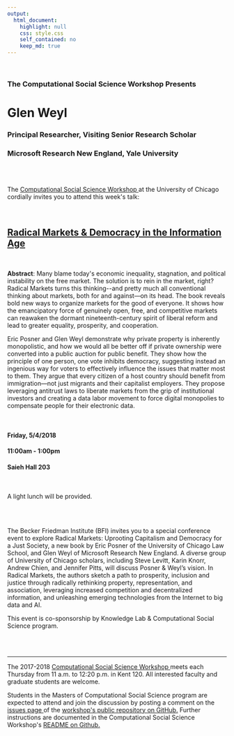 ```yaml
---
output:
  html_document:
    highlight: null
    css: style.css
    self_contained: no
    keep_md: true
---
```






<br>

<h3 class=pfblock-header> The Computational Social Science Workshop Presents </h3>

<h1 class=pfblock-header3> Glen Weyl </h1>
<h3 class=pfblock-header3> Principal Researcher, Visiting Senior Research Scholar </h3>
<h3 class=pfblock-header3> Microsoft Research New England, Yale University </h3>

<br><br>



<p class=pfblock-header3>The <a href="https://macss.uchicago.edu/content/computation-workshop"> Computational Social Science Workshop </a> at the University of Chicago cordially invites you to attend this week's talk:</p>

<br>

<div class=pfblock-header3>
<h2 class=pfblock-header>
  <a href="https://github.com/uchicago-computation-workshop/glen_weyl/blob/master/2018__weyl__data_as_labor.pdf" >Radical Markets & Democracy in the Information Age </a>
</h2>

<br>
</div>

<p class=footertext2>

**Abstract**: Many blame today's economic inequality, stagnation, and political instability on the free market. The solution is to rein in the market, right? Radical Markets turns this thinking--and pretty much all conventional thinking about markets, both for and against—on its head. The book reveals bold new ways to organize markets for the good of everyone. It shows how the emancipatory force of genuinely open, free, and competitive markets can reawaken the dormant nineteenth-century spirit of liberal reform and lead to greater equality, prosperity, and cooperation.

Eric Posner and Glen Weyl demonstrate why private property is inherently monopolistic, and how we would all be better off if private ownership were converted into a public auction for public benefit. They show how the principle of one person, one vote inhibits democracy, suggesting instead an ingenious way for voters to effectively influence the issues that matter most to them. They argue that every citizen of a host country should benefit from immigration—not just migrants and their capitalist employers. They propose leveraging antitrust laws to liberate markets from the grip of institutional investors and creating a data labor movement to force digital monopolies to compensate people for their electronic data.
</p>

<br>

<h4 class=pfblock-header3> Friday, 5/4/2018 </h4>
<h4 class=pfblock-header3> 11:00am - 1:00pm </h4>
<h4 class=pfblock-header3> Saieh Hall 203 </h4>

<br>

<p class=pfblock-header3>A light lunch will be provided.</p>

<br><br>

<p class=footertext2>

The Becker Friedman Institute (BFI) invites you to a special conference event to explore Radical Markets: Uprooting Capitalism and Democracy for a Just Society, a new book by Eric Posner of the University of Chicago Law School, and Glen Weyl of Microsoft Research New England. A diverse group of University of Chicago scholars, including Steve Levitt, Karin Knorr, Andrew Chien, and Jennifer Pitts, will discuss Posner & Weyl’s vision. In Radical Markets, the authors sketch a path to prosperity, inclusion and justice through radically rethinking property, representation, and association, leveraging increased competition and decentralized information, and unleashing emerging technologies from the Internet to big data and AI.

This event is co-sponsorship by Knowledge Lab & Computational Social Science program. 
</p>




<br><br>

---

<p class=footertext> The 2017-2018 <a href="https://macss.uchicago.edu/content/computation-workshop"> Computational Social Science Workshop </a> meets each Thursday from 11 a.m. to 12:20 p.m. in Kent 120. All interested faculty and graduate students are welcome.</p>

<p class=footertext>Students in the Masters of Computational Social Science program are expected to attend and join the discussion by posting a comment on the <a href="https://github.com/uchicago-computation-workshop/glen_weyl/issues"> issues page </a> of the <a href="https://github.com/uchicago-computation-workshop/glen_weyl"> workshop's public repository on GitHub.</a> Further instructions are documented in the Computational Social Science Workshop's <a href="https://github.com/uchicago-computation-workshop/README"> README on Github.</a></p>
